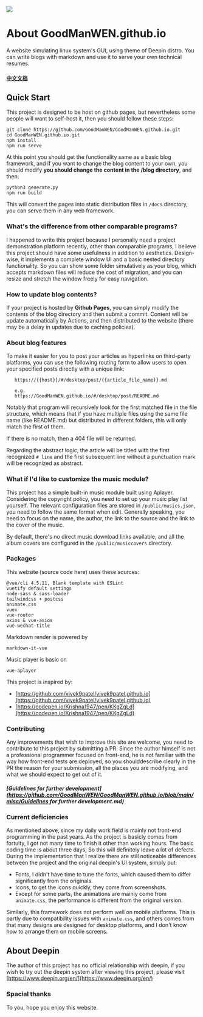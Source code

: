 ![](https://raw.githubusercontent.com/GoodManWEN/GoodManWEN.github.io/main/misc/figure.png)

# About GoodManWEN.github.io

A website simulating linux system's GUI, using theme of Deepin distro. You can write blogs with markdown and use it to serve your own technical resumes.

#### [中文文档](https://github.com/GoodManWEN/GoodManWEN.github.io/blob/main/misc/readme_chs.md)

## Quick Start
This project is designed to be host on github pages, but nevertheless some people will want to self-host it, then you should follow these steps:
```
git clone https://github.com/GoodManWEN/GoodManWEN.github.io.git
cd GoodManWEN.github.io.git
npm install
npm run serve
```
At this point you should get the functionality same as a basic blog framework, and if you want to change the blog content to your own, you should modify **you should change the content in the /blog directory**, and then:
```
python3 generate.py
npm run build
```
This will convert the pages into static distribution files in `/docs` directory, you can serve them in any web framework.

### What's the difference from other comparable programs?

I happened to write this project because I personally need a project demonstration platform recently, other than comparable programs, I believe this project should have some usefulness in addition to aesthetics. Design-wise, it implements a complete window UI and a basic nested directory functionality. So you can show some folder simulatively as your blog, which accepts markdown files will reduce the cost of migration, and you can resize and stretch the window freely for easy navigation.

### How to update blog contents?

If your project is hosted by **Github Pages**, you can simply modify the contents of the blog directory and then submit a commit. Content will be update automatically by Actions, and then distributed to the website (there may be a delay in updates due to caching policies).

### About blog features

To make it easier for you to post your articles as hyperlinks on third-party platforms, you can use the following routing form to allow users to open your specified posts directly with a unique link:
```
   https://{{host}}/#/desktop/post/{{article_file_name}}.md

   e.g.
   https://GoodManWEN.github.io/#/desktop/post/README.md
```

Notably that program will recursively look for the first matched file in the file structure, which means that if you have multiple files using the same file name (like README.md) but distributed in different folders, this will only match the first of them. 

If there is no match, then a 404 file will be returned.

Regarding the abstract logic, the article will be titled with the first recognized `# line` and the first subsequent line without a punctuation mark will be recognized as abstract.

### What if I'd like to customize the music module?

This project has a simple built-in music module built using Aplayer. Considering the copyright policy, you need to set up your music play list yourself. The relevant configuration files are stored in `/public/musics.json`, you need to follow the same format when edit. Generally speaking, you need to focus on the name, the author, the link to the source and the link to the cover of the music.

By default, there's no direct music download links available, and all the album covers are configured in the `/public/musiccovers` directory.

### Packages

This website (source code here) uses these sources:
```
@vue/cli 4.5.11, Blank template with ESLint
vuetify default settings
node-sass & sass-loader
tailwindcss + postcss
animate.css
vuex
vue-router
axios & vue-axios
vue-wechat-title
```
Markdown render is powered by 
```
markdown-it-vue
```
Music player is basic on
```
vue-aplayer
```
This project is inspired by:
- [https://github.com/vivek9patel/vivek9patel.github.io](https://github.com/vivek9patel/vivek9patel.github.io)
- [https://codepen.io/Krishna1947/pen/KKgZgLd](https://codepen.io/Krishna1947/pen/KKgZgLd)


### Contributing

Any improvements that wish to improve this site are welcome, you need to contribute to this project by submitting a PR. Since the author himself is not a professional programmer focused on front-end, he is not familiar with the way how front-end tests are deployed, so you shoulddescribe clearly in the PR the reason for your submission, all the places you are modifying, and what we should expect to get out of it.

##### [Guidelines for further development](https://github.com/GoodManWEN/GoodManWEN.github.io/blob/main/misc/Guidelines for further development.md)


### Current deficiencies

As mentioned above, since my daily work field is mainly not front-end programming in the past years. As the project is basicly comes from fortuity, I got not many time to finish it other than working hours. The basic coding time is about three days, So this will definitely leave a lot of defects. During the implementation that I realize there are still noticeable differences between the project and the original deepin's UI system, simply put:
- Fonts, I didn't have time to tune the fonts, which caused them to differ significantly from the originals.
- Icons, to get the icons quickly, they come from screenshots.
- Except for some parts, the animations are mainly come from `animate.css`, the performance is different from the original version.

Similarly, this framework does not perform well on mobile platforms. This is partly due to compatibility issues with `animate.css`, and others comes from that many designs are designed for desktop platforms, and I don't know how to arrange them on mobile screens.

## About Deepin

The author of this project has no official relationship with deepin, if you wish to try out the deepin system after viewing this project, please visit [https://www.deepin.org/en/](https://www.deepin.org/en/)

### Spacial thanks

To you, hope you enjoy this website.
